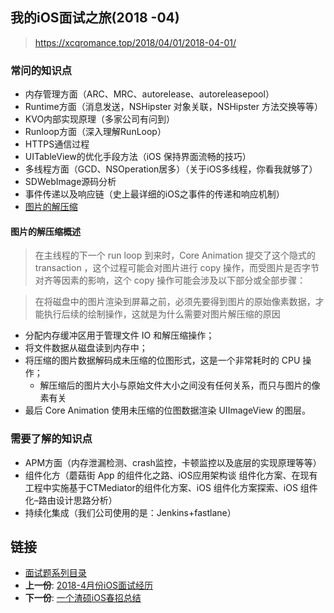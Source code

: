 
## 我的iOS面试之旅(2018 -04)

> https://xcqromance.top/2018/04/01/2018-04-01/


### 常问的知识点

* 内存管理方面（ARC、MRC、autorelease、autoreleasepool）
* Runtime方面（消息发送，NSHipster 对象关联，NSHipster 方法交换等等）
* KVO内部实现原理（多家公司有问到）
* Runloop方面（深入理解RunLoop）
* HTTPS通信过程
* UITableView的优化手段方法（iOS 保持界面流畅的技巧）
* 多线程方面（GCD、NSOperation居多）（关于iOS多线程，你看我就够了）
* SDWebImage源码分析
* 事件传递以及响应链（史上最详细的iOS之事件的传递和响应机制）
* [图片的解压缩](http://blog.leichunfeng.com/blog/2017/02/20/talking-about-the-decompression-of-the-image-in-ios/)


#### 图片的解压缩概述	
>  在主线程的下一个 run loop 到来时，Core Animation 提交了这个隐式的 transaction ，这个过程可能会对图片进行 copy 操作，而受图片是否字节对齐等因素的影响，这个 copy 操作可能会涉及以下部分或全部步骤：

> 在将磁盘中的图片渲染到屏幕之前，必须先要得到图片的原始像素数据，才能执行后续的绘制操作，这就是为什么需要对图片解压缩的原因

* 	分配内存缓冲区用于管理文件 IO 和解压缩操作；
* 	将文件数据从磁盘读到内存中；
* 	将压缩的图片数据解码成未压缩的位图形式，这是一个非常耗时的 CPU 操作；
	*  解压缩后的图片大小与原始文件大小之间没有任何关系，而只与图片的像素有关 
* 	最后 Core Animation 使用未压缩的位图数据渲染 UIImageView 的图层。




### 需要了解的知识点

* APM方面（内存泄漏检测、crash监控，卡顿监控以及底层的实现原理等等）
* 组件化方（蘑菇街 App 的组件化之路、iOS应用架构谈 组件化方案、在现有工程中实施基于CTMediator的组件化方案、iOS 组件化方案探索、iOS 组件化–路由设计思路分析）
* 持续化集成（我们公司使用的是：Jenkins+fastlane）


## 链接

- [面试题系列目录](README.md)
- **上一份**: [2018-4月份iOS面试经历](interview-iOS-7-2018-4月份iOS面试经历.md)
- **下一份**: [一个渣硕iOS春招总结](interview-iOS-9-一个渣硕iOS春招总结.md)

